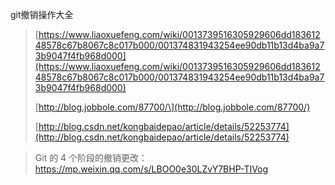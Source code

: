 git撤销操作大全

> [https://www.liaoxuefeng.com/wiki/0013739516305929606dd18361248578c67b8067c8c017b000/001374831943254ee90db11b13d4ba9a73b9047f4fb968d000](https://www.liaoxuefeng.com/wiki/0013739516305929606dd18361248578c67b8067c8c017b000/001374831943254ee90db11b13d4ba9a73b9047f4fb968d000)
>
> [http://blog.jobbole.com/87700/\](http://blog.jobbole.com/87700/)
>
> [http://blog.csdn.net/kongbaidepao/article/details/52253774](http://blog.csdn.net/kongbaidepao/article/details/52253774)



> Git 的 4 个阶段的撤销更改：https://mp.weixin.qq.com/s/LBOO0e30LZvY7BHP-TIVog



